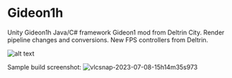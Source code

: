 # Gideon1h
Unity Gideon1h Java/C# framework Gideon1 mod from Deltrin City. Render pipeline changes and conversions. New FPS controllers from Deltrin.

![alt text](https://github.com/AlienCyberCoat/Gideon1H/blob/662fc68735cced12147acff456ac41cc78f575db/gideon1h.jpg)


Sample build screenshot:
![vlcsnap-2023-07-08-15h14m35s973](https://github.com/user-attachments/assets/f1ed590d-0d0b-4d68-9cb7-e49d5b307f92)
